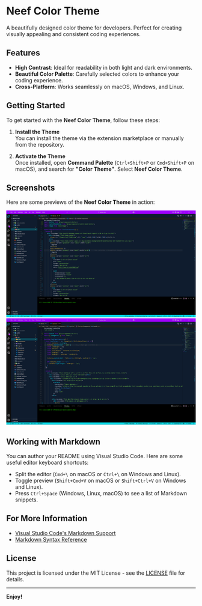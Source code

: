 # Neef Color Theme

A beautifully designed color theme for developers. Perfect for creating visually appealing and consistent coding experiences.

## Features

- **High Contrast**: Ideal for readability in both light and dark environments.
- **Beautiful Color Palette**: Carefully selected colors to enhance your coding experience.
- **Cross-Platform**: Works seamlessly on macOS, Windows, and Linux.

## Getting Started

To get started with the **Neef Color Theme**, follow these steps:

1. **Install the Theme**  
   You can install the theme via the extension marketplace or manually from the repository.

2. **Activate the Theme**  
   Once installed, open **Command Palette** (`Ctrl+Shift+P` or `Cmd+Shift+P` on macOS), and search for **"Color Theme"**. Select **Neef Color Theme**.

## Screenshots

Here are some previews of the **Neef Color Theme** in action:

![Screenshot 1](assets/1.png)
![Screenshot 2](assets/2.png)

## Working with Markdown

You can author your README using Visual Studio Code. Here are some useful editor keyboard shortcuts:

- Split the editor (`Cmd+\` on macOS or `Ctrl+\` on Windows and Linux).
- Toggle preview (`Shift+Cmd+V` on macOS or `Shift+Ctrl+V` on Windows and Linux).
- Press `Ctrl+Space` (Windows, Linux, macOS) to see a list of Markdown snippets.

## For More Information

- [Visual Studio Code's Markdown Support](http://code.visualstudio.com/docs/languages/markdown)
- [Markdown Syntax Reference](https://help.github.com/articles/markdown-basics/)

## License

This project is licensed under the MIT License - see the [LICENSE](LICENSE) file for details.

---

**Enjoy!**
